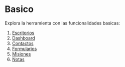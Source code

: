 # Basico

Explora la herramienta con las funcionalidades basicas:

1. [Escritorios](https://stackedit.io/)
2. [Dashboard](https://stackedit.io/)
3. [Contactos](https://stackedit.io/)
4. [Formularios](https://stackedit.io/)
5. [Misiones](https://stackedit.io/)
6. [Notas](https://stackedit.io/)
<!--stackedit_data:
eyJoaXN0b3J5IjpbLTIwNTczNTExMTVdfQ==
-->